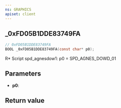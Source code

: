 ```yaml
---
ns: GRAPHICS
apiset: client
---
```

## _0xFD05B1DDE83749FA

```c
// 0xFD05B1DDE83749FA
BOOL _0xFD05B1DDE83749FA(const char* p0);
```

R* Script spd_agnesdow1: p0 = SPD_AGNES_DOWD_01

## Parameters
* **p0**:

## Return value

